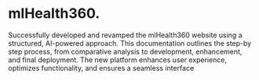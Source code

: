 # mlHealth360.
Successfully developed and revamped the mlHealth360  website using a structured, AI-powered approach. This documentation outlines the step-by step process, from comparative analysis to development, enhancement, and final  deployment. The new platform enhances user experience, optimizes functionality, and  ensures a seamless interface
